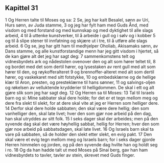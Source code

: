 ## Kapittel 31

1 Og Herren talte til Moses og sa:
2 Se, jeg har kalt Besalel, sønn av Uri, Hurs sønn, av Juda stamme,
3 og jeg har fylt ham med Guds Ånd, med visdom og med forstand og med kunnskap og med dyktighet til alle slags arbeid,
4 til å uttenke kunstverker, til å arbeide i gull og i sølv og i kobber
5 og til å slipe stener til innfatning og skjære ut i tre, til å utføre alle slags arbeid.
6 Og se, jeg har gitt ham til medhjelper Oholiab, Akisamaks sønn, av Dans stamme, og alle kunstforstandige menn har jeg gitt visdom i hjertet, så de kan gjøre alt det jeg har sagt deg:
7 sammenkomstens telt og vidnesbyrdets ark og nådestolen ovenover den og alt som hører teltet til,
8 og bordet med det som dertil hører, og lysestaken av rent gull med alt som hører til den, og røykofferalteret
9 og brennoffer-alteret med alt som dertil hører, og vaskekaret med sitt fotstykke,
10 og embedsklærne og de hellige klær til Aron, presten, og presteklærne til hans sønner,
11 og salvings-oljen og røkelsen av velluktende krydderier til helligdommen. De skal i ett og alt gjøre slik som jeg har sagt deg.
12 Og Herren sa til Moses:
13 Tal til Israels barn og si: Mine sabbater skal dere holde; for det er et tegn mellom meg og dere fra slekt til slekt, for at dere skal vite at jeg er Herren som helliger dere.
14 Derfor skal dere holde sabbaten; den skal være dere hellig; den som vanhelliger den, skal late livet; hver den som gjør noe arbeid på den dag, han skal utryddes av sitt folk.
15 I seks dager skal der arbeides; men på den syvende dag skal det være høyhellig sabbat, hellig for Herren; hver den som gjør noe arbeid på sabbatsdagen, skal late livet.
16 Og Israels barn skal ta vare på sabbaten, så de holder den slekt etter slekt, en evig pakt.
17 Den skal være et evig tegn mellom meg og Israels barn; for i seks dager gjorde Herren himmelen og jorden, og på den syvende dag hvilte han og holdt seg i ro.
18 Og da han hadde talt ut med Moses på Sinai berg, gav han ham vidnesbyrdets to tavler, tavler av stein, skrevet med Guds finger.
